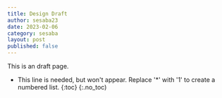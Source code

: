 ```yaml
---
title: Design Draft
author: sesaba23
date: 2023-02-06
category: sesaba
layout: post
published: false
---
```


This is an draft page.

* This line is needed, but won't appear. Replace '*' with '1' to create a numbered list.
{:toc}
{:.no_toc)